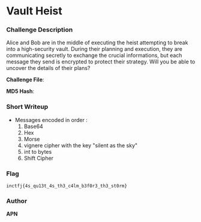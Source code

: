 # Vault Heist

### Challenge Description

Alice and Bob are in the middle of executing the heist attempting to break into a high-security vault. During their planning and execution, they are communicating secretly to exchange the crucial informations, but each message they send is encrypted to protect their strategy. Will you be able to uncover the details of their plans?

**Challenge File**:

**MD5 Hash**: 

### Short Writeup

+ Messages encoded in order :
    1. Base64
    2. Hex
    3. Morse
    4. vignere cipher with the key "silent as the sky"
    5. int to bytes
    6. Shift Cipher

### Flag

`inctfj{4s_qu13t_4s_th3_c4lm_b3f0r3_th3_st0rm}`

### Author

**APN**
